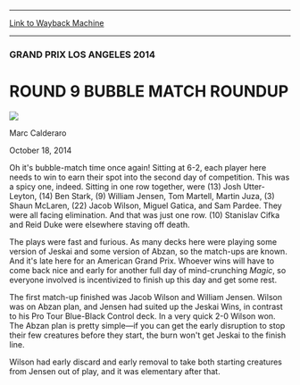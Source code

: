 
---
[Link to Wayback Machine](https://web.archive.org/web/20141021152457/http://magic.wizards.com/en/events/coverage/gpla14/r9bubble)

[_metadata_:description]:- "Oh it's bubble-match time once again! Sitting at 6-2, each player here needs to win to earn their spot into the second day of competition. This was a spicy one, indeed. Sitting in one row together, were (13) Josh Utter-Leyton, (14) Ben Stark, (9) William Jensen, Tom Martell, Martin Juza, (3) Shaun McLaren, (22) Jacob Wilson, Miguel Gatica, and Sam Pardee. They were all facing elimination. And that was just one row. (10) Stanislav Cifka and Reid Duke were elsewhere staving off death."
[_metadata_:generator]:- "Drupal 7 (http://drupal.org)"
[_metadata_:node]:- "288921"
[_metadata_:publish_date]:- "2014-10-18"
[_metadata_:source]:- "div-main"
[_metadata_:title]:- "ROUND 9 BUBBLE MATCH ROUNDUP"
[_metadata_:wayback_capture_timestamp]:- "2014-10-21 15:24:57"
[_metadata_:wayback_raw_url]:- "https://web.archive.org/web/20141021152457id_/http://magic.wizards.com/en/events/coverage/gpla14/r9bubble"
[_metadata_:wayback_url]:- "http://magic.wizards.com/en/events/coverage/gpla14/r9bubble"
---





### GRAND PRIX LOS ANGELES 2014


ROUND 9 BUBBLE MATCH ROUNDUP
============================



![](https://media.magic.wizards.com/styles/auth_small/public/images/person/calderaro.jpg)

Marc Calderaro




October 18, 2014
 










Oh it's bubble-match time once again! Sitting at 6-2, each player here needs to win to earn their spot into the second day of competition. This was a spicy one, indeed. Sitting in one row together, were (13) Josh Utter-Leyton, (14) Ben Stark, (9) William Jensen, Tom Martell, Martin Juza, (3) Shaun McLaren, (22) Jacob Wilson, Miguel Gatica, and Sam Pardee. They were all facing elimination. And that was just one row. (10) Stanislav Cifka and Reid Duke were elsewhere staving off death.



 The plays were fast and furious. As many decks here were playing some version of Jeskai and some version of Abzan, so the match-ups are known. And it's late here for an American Grand Prix. Whoever wins will have to come back nice and early for another full day of mind-crunching *Magic*, so everyone involved is incentivized to finish up this day and get some rest.



The first match-up finished was Jacob Wilson and William Jensen. Wilson was on Abzan plan, and Jensen had suited up the Jeskai Wins, in contrast to his Pro Tour Blue-Black Control deck. In a very quick 2-0 Wilson won. The Abzan plan is pretty simple—if you can get the early disruption to stop their few creatures before they start, the burn won't get Jeskai to the finish line.


Wilson had early discard and early removal to take both starting creatures from Jensen out of play, and it was elementary after that.




  






 
 




  







